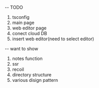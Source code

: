 -- TODO
1. tsconfig
2. main page
3. web editor page
4. conect cloud DB
5. insert web editor(need to select editor)


-- want to show
1. notes function
2. ssr
3. recoil
4. directory structure
5. various disign pattern
